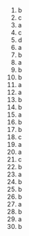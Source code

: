 1. b
2. c
3. a
4. c
5. d
6. a
7. b
8. a
9. b
10. b
11. a
12. a
13. b
14. b
15. a
16. b
17. b
18. c
19. a
20. a
21. c
22. b
23. a
24. b
25. b
26. b
27. a
28. b
29. a
30. b